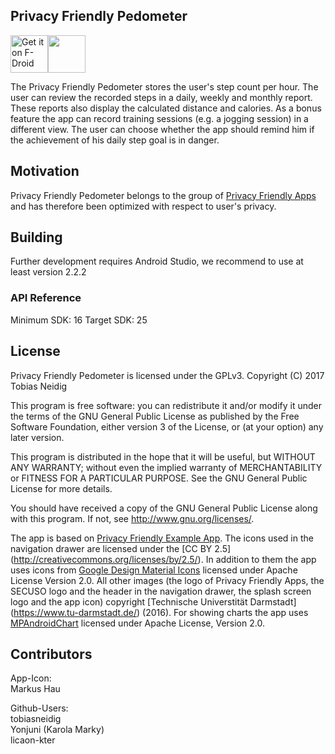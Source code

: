 ## Privacy Friendly Pedometer


[<img src="https://f-droid.org/badge/get-it-on.png" alt="Get it on F-Droid" height="60">](https://f-droid.org/repository/browse/?fdid=org.secuso.privacyfriendlyactivitytracker)<a href="https://play.google.com/store/apps/details?id=org.secuso.privacyfriendlyactivitytracker"><img src="https://play.google.com/intl/en_us/badges/images/generic/en_badge_web_generic.png" height="60"></a>

The Privacy Friendly Pedometer stores the user's step count per hour. The user can review the recorded steps in a daily, weekly and monthly report. These reports also display the calculated distance and calories. As a bonus feature the app can record training sessions (e.g. a jogging session) in a different view. The user can choose whether the app should remind him if the achievement of his daily step goal is in danger.

## Motivation

Privacy Friendly Pedometer belongs to the group of [Privacy Friendly Apps](https://www.secuso.informatik.tu-darmstadt.de/en/secuso-home/research/results/privacy-friendly-apps/) and has therefore been optimized with respect to user's privacy.

## Building

Further development requires Android Studio, we recommend to use at least version 2.2.2

### API Reference

Minimum SDK: 16
Target SDK: 25

## License

Privacy Friendly Pedometer is licensed under the GPLv3.
Copyright (C) 2017  Tobias Neidig

This program is free software: you can redistribute it and/or modify
it under the terms of the GNU General Public License as published by
the Free Software Foundation, either version 3 of the License, or
(at your option) any later version.

This program is distributed in the hope that it will be useful,
but WITHOUT ANY WARRANTY; without even the implied warranty of
MERCHANTABILITY or FITNESS FOR A PARTICULAR PURPOSE.  See the
GNU General Public License for more details.

You should have received a copy of the GNU General Public License
along with this program. If not, see <http://www.gnu.org/licenses/>.

The app is based on [Privacy Friendly Example App](https://github.com/SecUSo/privacy-friendly-app-example).
The icons used in the navigation drawer are licensed under the [CC BY 2.5] (http://creativecommons.org/licenses/by/2.5/).
In addition to them the app uses icons from [Google Design Material Icons](https://design.google.com/icons/index.html) licensed under Apache License Version 2.0. All other images (the logo of Privacy Friendly Apps, the SECUSO logo and the header in the navigation drawer, the splash screen logo and the app icon) copyright [Technische Universtität Darmstadt] (https://www.tu-darmstadt.de/) (2016).
For showing charts the app uses [MPAndroidChart](https://github.com/PhilJay/MPAndroidChart) licensed under Apache License, Version 2.0.

## Contributors
App-Icon: <br />
Markus Hau<br />

Github-Users: <br />
tobiasneidig<br />
Yonjuni (Karola Marky)<br />
licaon-kter 


